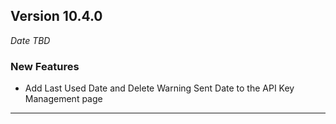 
## Version 10.4.0
_Date TBD_

### New Features
* Add Last Used Date and Delete Warning Sent Date to the API Key Management page

---
